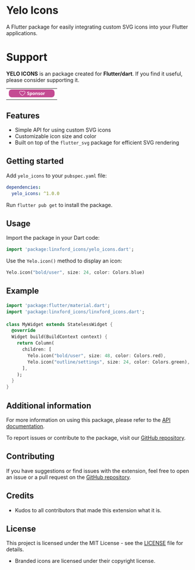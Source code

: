 # Yelo Icons

A Flutter package for easily integrating custom SVG icons into your Flutter applications.

# Support

**YELO ICONS** is an package created for **Flutter/dart**. If you find it useful, please consider supporting it.

<table align="center" width="60%" border="0">
  <tr>
    <td>
      <a title="GitHub Sponsors" href="https://github.com/sponsors/linxford"><img src="https://raw.githubusercontent.com/alefragnani/oss-resources/master/images/button-become-a-sponsor-rounded-small.png"/></a>
    </td>
  </tr>
</table>

## Features

- Simple API for using custom SVG icons
- Customizable icon size and color
- Built on top of the `flutter_svg` package for efficient SVG rendering

## Getting started

Add `yelo_icons` to your `pubspec.yaml` file:

```yaml
dependencies:
  yelo_icons: ^1.0.0
```

Run `flutter pub get` to install the package.

## Usage

Import the package in your Dart code:

```dart
import 'package:linxford_icons/yelo_icons.dart';
```

Use the `Yelo.icon()` method to display an icon:

```dart
Yelo.icon("bold/user", size: 24, color: Colors.blue)
```

## Example

```dart
import 'package:flutter/material.dart';
import 'package:linxford_icons/linxford_icons.dart';

class MyWidget extends StatelessWidget {
  @override
  Widget build(BuildContext context) {
    return Column(
      children: [
        Yelo.icon("bold/user", size: 48, color: Colors.red),
        Yelo.icon("outline/settings", size: 24, color: Colors.green),
      ],
    );
  }
}
```

## Additional information

For more information on using this package, please refer to the [API documentation](YELO-API-DOC.md).

To report issues or contribute to the package, visit our [GitHub repository](https://github.com/Yelodevs/yelo_icons).

## Contributing
If you have suggestions or find issues with the extension, feel free to open an issue or a pull request on the [GitHub repository](https://github.com/Yelodevs/syelo_icons).

## Credits
- Kudos to all contributors that made this extension what it is.

## License
This project is licensed under the MIT License - see the [LICENSE](LICENSE) file for details.
- Branded icons are licensed under their copyright license.
